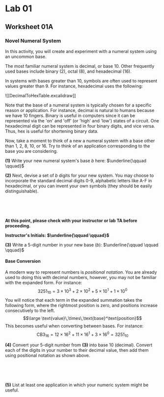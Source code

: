 # Lab 01
## Worksheet 01A
### Novel Numeral System

In this activity, you will create and experiment with a numeral system using an uncommon base.

The most familiar numeral system is decimal, or base 10. Other frequently used bases include binary (2), octal (8), and hexadecimal (16). 

In systems with bases greater than 10, symbols are often used to represent values greater than 9. For instance, hexadecimal uses the following:

![[DecimalToHexTable.excalidraw]]

Note that the base of a numeral system is typically chosen for a specific reason or application. For instance, decimal is natural to humans because we have 10 fingers. Binary is useful in computers since it can be represented via the 'on' and 'off' (or 'high' and 'low') states of a circuit. One hexadecimal digit can be represented in four binary digits, and vice versa. Thus, hex is useful for shortening binary data.

Now, take a moment to think of a new a numeral system with a base other than 1, 2, 8, 10, or 16. Try to think of an application corresponding to the base you are considering. 

**(1)** Write your new numeral system's base $b$ here:  $\underline{\qquad \qquad}$

**(2)** Next, devise a set of $b$ digits for your new system. You may choose to incorporate the standard decimal digits 0-9, alphabetic letters like A-F in hexadecimal, or you can invent your own symbols (they should be easily distinguishable).

<br>
<br>
<br>

**At this point, please check with your instructor or lab TA before proceeding.**

**Instructor's Initials: $\underline{\qquad \qquad}$**

**(3)** Write a 5-digit number in your new base ($b$): $\underline{\qquad \qquad \qquad}$

#### Base Conversion
A modern way to represent numbers is *positional notation*. You are already used to doing this with decimal numbers, however, you may not be familiar with the expanded form. For instance: $$3251_{10}=3\times 10^3 + 2 \times 10^2 + 5\times 10^1 + 1 \times 10^0$$
You will notice that each term in the expanded summation takes the following form, where the rightmost position is zero, and positions increase consecutively to the left. $$\large \text{value}\,\times\,\text{base}^\text{position}$$
This becomes useful when converting between bases. For instance: $$\text{CB3}_{16}=12 \times16^2 +11 \times16^1+3 \times 16^0=3251_{10}$$

**(4)** Convert your 5-digit number from **(3)** into base 10 (decimal). Convert each of the digits in your number to their decimal value, then add them using positional notation as shown above.

<br>
<br>
<br>

**(5)** List at least one application in which your numeric system might be useful.

<br>
<br>